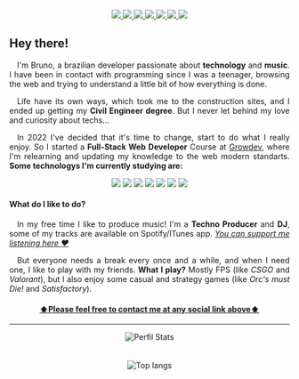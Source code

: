 <section align="center" id="social">
  <br>
<!-- Linkedin -->
<a href="https://www.linkedin.com/in/brunoberwian/" alt="Linkedin" target="_blank">
  <img src="https://img.shields.io/badge/LinkedIn-0077B5?style=for-the-badge&logo=linkedin&logoColor=white&link=https://www.linkedin.com/in/brunoberwian/">
</a>
<!-- Email -->
<a href="mailto:brunoberwian@gmail.com" alt="Email" target="_blank">
  <img src="https://img.shields.io/badge/Gmail-D14836?style=for-the-badge&logo=gmail&logoColor=white&link=mailto:brunoberwian@gmail.com">
</a>
<!-- Whatsapp -->
<a href="https://wa.me/+5545999466636" alt="Whatsapp" target="_blank">
  <img src="https://img.shields.io/badge/WhatsApp-25D366?style=for-the-badge&logo=whatsapp&logoColor=white&link=https://wa.me/+5545999466636">
</a>
<!-- Instagram -->
<a href="https://www.instagram.com/kiusdj" alt="Instagram" target="_blank">
  <img src="https://img.shields.io/badge/-Instagram-DF0174?style=for-the-badge&labelColor=DF0174&logo=instagram&logoColor=white&link=https://www.instagram.com/kiusdj">
</a>
<!-- Discord -->
<a href="https://discordapp.com/users/Bruno%20Berwian#0753" alt="Discord" target="_blank">
  <img src="https://img.shields.io/badge/Discord-5865F2?style=for-the-badge&logo=discord&logoColor=white&link=https://discordapp.com/users/Bruno%20Berwian#0753">
</a>
<!-- Spotify -->
<a href="https://open.spotify.com/artist/5GJaM1rqPvOsl030dv2tBB?si=SiOFNTO-TFmItPyMT0gGIw" alt="Spotify" target="_blank">
  <img src="https://img.shields.io/badge/Spotify-1ED760?&style=for-the-badge&logo=spotify&logoColor=white&link=https://open.spotify.com/artist/5GJaM1rqPvOsl030dv2tBB?si=SiOFNTO-TFmItPyMT0gGIw">
</a>
<!-- Steam -->
<a href="https://steamcommunity.com/profiles/76561198019457321" alt="Steam" target="_blank">
  <img src="https://img.shields.io/badge/Steam-000000?style=for-the-badge&logo=steam&logoColor=white&link=https://steamcommunity.com/profiles/76561198019457321">
</a>
</section>
<section>
<h2> Hey there!</h2>
<p align="justify"> 
 &emsp;I'm Bruno, a brazilian developer passionate about <b>technology</b> and <b>music</b>. I have been in contact with programming since 
I was a teenager, browsing the web and trying to understand a little bit of how everything is done.
<p>
<p align="justify"> 
 &emsp;Life have its own ways, which took me to the construction sites, and I ended up getting my 
  <b>Civil Engineer degree</b>. But I never let behind my love and curiosity about techs... 
</p>
<p align="justify"> 
 &emsp;In 2022 I've decided that it's time to change, start to do what I really enjoy. So I started a <b>Full-Stack Web Developer</b> Course at <a href='https://www.growdev.com.br/' target='_blank'>Growdev</a>, where I'm relearning and updating my knowledge to the web modern standarts. <b>Some technologys I'm currently studying are:</b>
</p>
<div align="center">
  <img src="https://img.shields.io/badge/HTML5-E34F26?style=for-the-badge&logo=html5&logoColor=white">
  <img src="https://img.shields.io/badge/CSS3-1572B6?style=for-the-badge&logo=css3&logoColor=white">
  <img src="https://img.shields.io/badge/JavaScript-323330?style=for-the-badge&logo=javascript&logoColor=F7DF1E">
  <img src="https://img.shields.io/badge/Bootstrap-563D7C?style=for-the-badge&logo=bootstrap&logoColor=white">
  <img src="https://img.shields.io/badge/TypeScript-007ACC?style=for-the-badge&logo=typescript&logoColor=white">
  <img src="https://img.shields.io/badge/React-20232A?style=for-the-badge&logo=react&logoColor=61DAFB">
  <img src="https://img.shields.io/badge/Node.js-43853D?style=for-the-badge&logo=node.js&logoColor=white">
</div>
<h4>What do I like to do?</h4>
<p align="justify">
  &emsp;In my free time I like to produce music! I'm a <b>Techno Producer</b> and <b>DJ</b>, some of my tracks are available on Spotify/ITunes app. <a href='https://open.spotify.com/artist/5GJaM1rqPvOsl030dv2tBB?si=DRHED7GoTeOWv4iWCoBnMQ' target='_blank'><i>You can support me listening here ❤️</i></a>
</p>
<p align="justify">
  &emsp;But everyone needs a break every once and a while, and when I need one, I like to play with my friends. <b>What I play?</b> Mostly FPS (like <i>CSGO</i> and <i>Valorant</i>), but I also enjoy some casual and strategy games (like <i>Orc's must Die!</i> and <i>Satisfactory</i>).
</p>
<h4 align="center"><a href="#social" target="_self">⬆️<ins>Please feel free to contact me at any social link above</ins>⬆️</a></h4>
</section>
<hr>
<section align="center">
<img src="https://github-readme-stats.vercel.app/api?username=brunobwn&theme=radical&show_icons=true" alt="Perfil Stats" />
<br><br><br>
<img src="https://github-readme-stats.vercel.app/api/top-langs/?username=brunobwn&layout=compact&theme=radical" alt="Top langs" />
</section>
